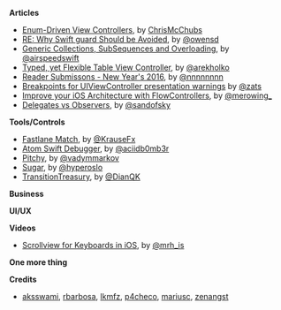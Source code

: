 **Articles**

* [Enum-Driven View Controllers](http://www.splinter.com.au/2016/01/03/enum-driven-viewcontrollers/), by [ChrisMcChubs](https://twitter.com/ChrisMcChubs)
* [RE: Why Swift guard Should be Avoided](http://owensd.io/2016/01/04/re-why-swift-should-be-avoided.html), by [@owensd](https://twitter.com/owensd)
* [Generic Collections, SubSequences and Overloading](http://airspeedvelocity.net/2016/01/03/generic-collections-subsequences-and-overloading/), by [@airspeedswift](https://twitter.com/airspeedswift)
* [Typed, yet Flexible Table View Controller](http://holko.pl/2016/01/05/typed-table-view-controller/), by [@arekholko](https://twitter.com/arekholko)
* [Reader Submissons - New Year's 2016](http://nshipster.com/new-years-2016/), by [@nnnnnnnn](https://twitter.com/nnnnnnnn)
* [Breakpoints for UIViewController presentation warnings](http://try.zats.io/breakpoints-for-uiviewcontroller-presentation-warnings/) by [@zats](https://twitter.com/zats)
* [Improve your iOS Architecture with FlowControllers](http://merowing.info/2016/01/improve-your-ios-architecture-with-flowcontrollers/), by [@merowing_](https://twitter.com/merowing_)
* [Delegates vs Observers](https://sandofsky.com/blog/delegates-vs-observers.html), by [@sandofsky](https://twitter.com/sandofsky)

**Tools/Controls**

* [Fastlane Match](https://github.com/fastlane/match), by [@KrauseFx](https://twitter.com/KrauseFx)
* [Atom Swift Debugger](https://atom.io/packages/swift-debugger), by [@aciidb0mb3r](https://twitter.com/aciidb0mb3r)
* [Pitchy](https://github.com/vadymmarkov/Pitchy), by [@vadymmarkov](https://twitter.com/vadymmarkov)
* [Sugar](https://github.com/hyperoslo/Sugar), by [@hyperoslo](https://twitter.com/hyperoslo)
* [TransitionTreasury](https://github.com/DianQK/TransitionTreasury), by [@DianQK](https://github.com/DianQK)

**Business**

**UI/UX**

**Videos**

* [Scrollview for Keyboards in iOS](https://realm.io/news/tmi-scrollview-for-keyboards/), by [@mrh_is](https://twitter.com/mrh_is)

**One more thing**

**Credits**

* [aksswami](https://github.com/aksswami), [rbarbosa](https://github.com/rbarbosa), [lkmfz](https://github.com/lkmfz), [p4checo](https://github.com/p4checo), [mariusc](https://github.com/mariusc), [zenangst](https://github.com/zenangst)
